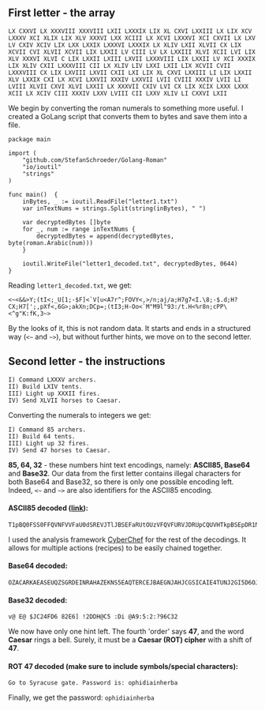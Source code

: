 ## First letter - the array

```
LX CXXVI LX XXXVIII XXXVIII LXII LXXXIX LIX XL CXVI LXXIII LX LIX XCV LXXXV XCI XLIX LIX XLV XXXVI LXX XCIII LX XCVI LXXXVI XCI CXVII LX LXV LV CXIV XCIV LIX LXX LXXIX LXXXVI LXXXIX LX XLIV LXII XLVII CX LIX XCVII CVI XLVII XCVII LIX LXXII LV CIII LV LX LXXIII XLVI XCII LVI LIX XLV XXXVI XLVI C LIX LXXII LXIII LXVII LXXXVIII LIX LXXII LV XCI XXXIX LIX XLIV CXII LXXXVIII CII LX XLIV LIV LXXI LXII LIX XCVII CVII LXXXVIII CX LIX LXVIII LXVII CXII LXI LIX XL CXVI LXXIII LI LIX LXXII XLV LXXIX CXI LX XCVI LXXVII XXXIV LXXVII LVII CVIII XXXIV LVII LI LVIII XLVII CXVI XLVI LXXII LX XXXVII CXIV LVI CX LIX XCIX LXXX LXXX XCII LX XCIV CIII XXXIV LXXV LVIII CII LXXV XLIV LI CXXVI LXII
```
We begin by converting the roman numerals to something more useful.
I created a GoLang script that converts them to bytes and save them into a file.

```golang
package main

import (
	"github.com/StefanSchroeder/Golang-Roman"
	"io/ioutil"
	"strings"
)

func main()  {
	inBytes, _ := ioutil.ReadFile("letter1.txt")
	var inTextNums = strings.Split(string(inBytes), " ")

	var decryptedBytes []byte
	for _, num := range inTextNums {
		decryptedBytes = append(decryptedBytes, byte(roman.Arabic(num)))
	}

	ioutil.WriteFile("letter1_decoded.txt", decryptedBytes, 0644)
}
```

Reading `letter1_decoded.txt`, we get:
```
<~<&&>Y;(tI<;_U[1;-$F]<`V[u<A7r^;FOVY<,>/n;aj/a;H7g7<I.\8;-$.d;H?CX;H7[';,pXf<,6G>;akXn;DCp=;(tI3;H-Oo<`M"M9l"93:/t.H<%r8n;cPP\<^g"K:fK,3~>
```

By the looks of it, this is not random data. It starts and ends in a structured way (`<~` and `~>`), but without further hints, we move on to the second letter.

## Second letter - the instructions
```
I) Command LXXXV archers.
II) Build LXIV tents.
III) Light up XXXII fires.
IV) Send XLVII horses to Caesar.
```

Converting the numerals to integers we get:

```
I) Command 85 archers.
II) Build 64 tents.
III) Light up 32 fires.
IV) Send 47 horses to Caesar.
```

**85, 64, 32** - these numbers hint text encodings, namely: **ASCII85, Base64** and **Base32**. Our data from the first letter contains illegal characters for both Base64 and Base32, so there is only one possible encoding left. Indeed, `<~` and `~>` are also identifiers for the ASCII85 encoding.

#### ASCII85 decoded ([link](https://www.tools4noobs.com/online_tools/ascii85_decode/)):
```
T1pBQ0FSS0FFQVNFVVFaU0dSREVJTlJBSEFaRUtOUzVFQVFURVJDRUpCQUVHTkpBSEpDR1NJQ0FJRTRUVU5KMkdJNUQ2T0pXSU1aVEU9PT0=
```

I used the analysis framework [CyberChef](https://gchq.github.io/CyberChef/) for the rest of the decodings. It allows for multiple actions (recipes) to be easily chained together.

#### Base64 decoded:
```
OZACARKAEASEUQZSGRDEINRAHAZEKNS5EAQTERCEJBAEGNJAHJCGSICAIE4TUNJ2GI5D6OJWIMZTE===
```

#### Base32 decoded:
```
v@ E@ $JC24FD6 82E6] !2DDH@C5 :Di @A9:5:2:?96C32
```

We now have only one hint left. The fourth 'order' says **47**, and the word **Caesar** rings a bell. Surely, it must be a **Caesar (ROT) cipher** with a shift of **47**.

#### ROT 47 decoded (make sure to include symbols/special characters):
```
Go to Syracuse gate. Password is: ophidiainherba
```

Finally, we get the password: `ophidiainherba`
